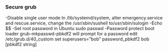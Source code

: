 ### Secure grub
-Disable single user mode
In /lib/systemd/system,  alter emergency.service and rescue.service, change the /usr/sbin/sushell to/usr/sbin/sulogin 
-Echo $$
-Set root password in Ubuntu
sudo passwd
-Password protect boot loader
grub-mkpasswd-pbkdf2 will prompt for a password
edit /etc/grub.d/40_custom
set superusers=”bob”
password_pbkdf2 bob [pbkdf2 string]

